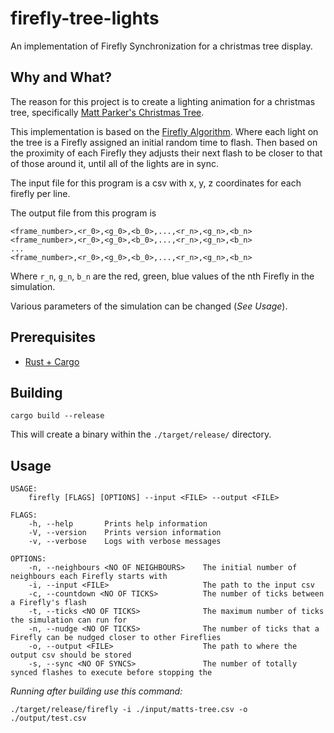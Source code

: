 # firefly-tree-lights

An implementation of Firefly Synchronization for a christmas tree display.

## Why and What?

The reason for this project is to create a lighting animation for a christmas tree, specifically [Matt Parker's Christmas Tree](https://www.youtube.com/watch?v=WuMRJf6B5Q4).

This implementation is based on the [Firefly Algorithm](https://en.wikipedia.org/wiki/Firefly_algorithm). Where each light on the tree is a Firefly assigned an initial random time to flash. Then based on the proximity of each Firefly they adjusts their next flash to be closer to that of those around it, until all of the lights are in sync.

The input file for this program is a csv with x, y, z coordinates for each firefly per line.

The output file from this program is

```
<frame_number>,<r_0>,<g_0>,<b_0>,...,<r_n>,<g_n>,<b_n>
<frame_number>,<r_0>,<g_0>,<b_0>,...,<r_n>,<g_n>,<b_n>
...
<frame_number>,<r_0>,<g_0>,<b_0>,...,<r_n>,<g_n>,<b_n>
```

Where `r_n`, `g_n`, `b_n` are the red, green, blue values of the nth Firefly in the simulation.

Various parameters of the simulation can be changed (*See Usage*).

## Prerequisites

* [Rust + Cargo](https://www.rust-lang.org/tools/install)

## Building

```
cargo build --release
```

This will create a binary within the `./target/release/` directory.

## Usage

```
USAGE:
    firefly [FLAGS] [OPTIONS] --input <FILE> --output <FILE>

FLAGS:
    -h, --help       Prints help information
    -V, --version    Prints version information
    -v, --verbose    Logs with verbose messages

OPTIONS:
    -n, --neighbours <NO OF NEIGHBOURS>    The initial number of neighbours each Firefly starts with
    -i, --input <FILE>                     The path to the input csv
    -c, --countdown <NO OF TICKS>          The number of ticks between a Firefly's flash
    -t, --ticks <NO OF TICKS>              The maximum number of ticks the simulation can run for
    -n, --nudge <NO OF TICKS>              The number of ticks that a Firefly can be nudged closer to other Fireflies
    -o, --output <FILE>                    The path to where the output csv should be stored
    -s, --sync <NO OF SYNCS>               The number of totally synced flashes to execute before stopping the

```

*Running after building use this command:*

```
./target/release/firefly -i ./input/matts-tree.csv -o ./output/test.csv
```
